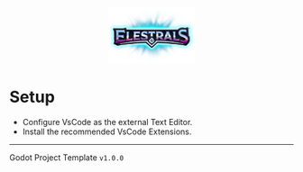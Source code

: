 <div align="center">
  <img src="assets/title.png" alt="Elestrals" height=100 />
</div>

# Setup

- Configure VsCode as the external Text Editor.
- Install the recommended VsCode Extensions.

---

Godot Project Template `v1.0.0`
